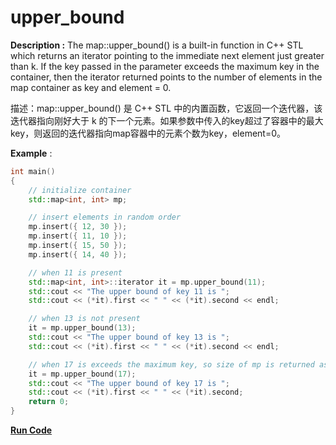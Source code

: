 # upper_bound

**Description :** The map::upper_bound() is a built-in function in C++ STL which returns an iterator pointing to the immediate next element just greater than k. If the key passed in the parameter exceeds the maximum key in the container, then the iterator returned points to the number of elements in the map container as key and element = 0.

描述：map::upper_bound() 是 C++ STL 中的内置函数，它返回一个迭代器，该迭代器指向刚好大于 k 的下一个元素。如果参数中传入的key超过了容器中的最大key，则返回的迭代器指向map容器中的元素个数为key，element=0。

**Example** :

```cpp
int main() 
{ 
	// initialize container 
	std::map<int, int> mp; 

	// insert elements in random order 
	mp.insert({ 12, 30 }); 
	mp.insert({ 11, 10 }); 
	mp.insert({ 15, 50 }); 
	mp.insert({ 14, 40 }); 

	// when 11 is present 
	std::map<int, int>::iterator it = mp.upper_bound(11); 
	std::cout << "The upper bound of key 11 is "; 
	std::cout << (*it).first << " " << (*it).second << endl; 

	// when 13 is not present 
	it = mp.upper_bound(13); 
	std::cout << "The upper bound of key 13 is "; 
	std::cout << (*it).first << " " << (*it).second << endl; 

	// when 17 is exceeds the maximum key, so size of mp is returned as key and value as 0. 
	it = mp.upper_bound(17); 
	std::cout << "The upper bound of key 17 is "; 
	std::cout << (*it).first << " " << (*it).second; 
	return 0; 
} 
```
**[Run Code](https://rextester.com/UBOUL15808)**

